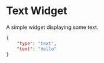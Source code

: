 # Text Widget

A simple widget displaying some text.

```json
{
    "type": "text",
    "text": "Hello"
}
```